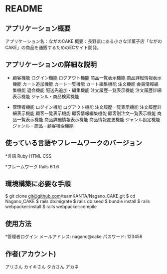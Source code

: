 # README

## アプリケーション概要
アプリケーション名：ながのCAKE
概要：長野県にある小さな洋菓子店「ながのCAKE」の商品を通販するためのECサイト開発。

## アプリケーションの詳細な説明
* 顧客機能
ログイン機能
ログアウト機能
商品一覧表示機能
商品詳細情報表示機能
カート追加機能
カート一覧機能
カート編集機能
注文機能
会員情報編集機能
退会機能
配送先追加・編集機能
注文履歴一覧表示機能
注文履歴詳細表示機能
ジャンル・商品検索機能

* 管理者機能
ログイン機能
ログアウト機能
注文履歴一覧表示機能
注文履歴詳細表示機能
顧客一覧表示機能
顧客情報編集機能
顧客別注文一覧表示機能
商品一覧表示機能
商品詳細情報表示機能
商品情報変更機能
ジャンル設定機能
ジャンル・商品・顧客検索機能


## 使っている言語やフレームワークのバージョン
*言語
Ruby
HTML
CSS

*フレームワーク
Rails 6.1.6

## 環境構築に必要な手順
$ git clone git@github.com/teamKANTA/Nagano_CAKE.git
$ cd Nagano_CAKE
$ rails db:migrate
$ rails db:seed
$ bundle install
$ rails webpacker:install
$ rails webpacker:compile

## 使用方法
*管理者ログイン
メールアドレス: nagano@cake
パスワード: 123456

## 作者(アカウント)
アリさん
カイキさん
タカさん
アカネ
